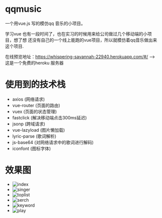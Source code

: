 # qqmusic

一个用vue.js 写的模仿qq 音乐的小项目。

学习vue 也有一段时间了，也在实习的时候用来给公司做过几个移动端的小项目，想了想 还没有自己的一个线上能跑的vue项目，所以就模仿着qq音乐做出来这个项目.



在线预览地址：https://whispering-savannah-22940.herokuapp.com/#/  --> 这是一个免费的heroku 服务器

# 使用到的技术栈
* axios (网络请求)
* vue-router (页面的路由)
* vuex (页面的状态管理)
* fastclick (解决移动端点击300ms延迟)
* jsonp (跨域请求)
* vue-lazyload (图片懒加载)
* lyric-parse (歌词解析)
* js-base64 (对网络请求中的歌词进行解码)
* iconfont (图标字体)




# 效果图

* ![index](https://raw.githubusercontent.com/ccc865553742/v-qqmusic/master/images/index.jpg)
* ![singer](https://raw.githubusercontent.com/ccc865553742/v-qqmusic/master/images/singer.jpg)
* ![toplist](https://raw.githubusercontent.com/ccc865553742/v-qqmusic/master/images/toplist.jpg)
* ![serch](https://raw.githubusercontent.com/ccc865553742/v-qqmusic/master/images/search.jpg)
* ![keyword](https://raw.githubusercontent.com/ccc865553742/v-qqmusic/master/images/keyword.jpg)
* ![play](https://raw.githubusercontent.com/ccc865553742/v-qqmusic/master/images/start.jpg)
